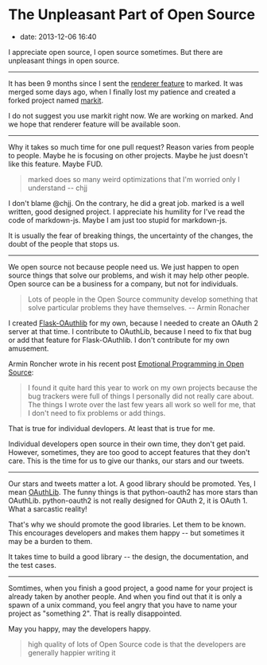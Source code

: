 # The Unpleasant Part of Open Source

- date: 2013-12-06 16:40

I appreciate open source, I open source sometimes. But there are unpleasant
things in open source.

----

It has been 9 months since I sent the [renderer feature][#129] to marked.
It was merged some days ago, when I finally lost my patience and created
a forked project named [markit][markit].

I do not suggest you use markit right now. We are working on marked. And
we hope that renderer feature will be available soon.

----

Why it takes so much time for one pull request? Reason varies from people
to people. Maybe he is focusing on other projects. Maybe he just doesn't
like this feature. Maybe FUD.

> marked does so many weird optimizations that I'm worried only I understand
> -- chjj

I don't blame @chjj. On the contrary, he did a great job. marked is a well
written, good designed project. I appreciate his humility for I've read
the code of markdown-js. Maybe I am just too stupid for markdown-js.

It is usually the fear of breaking things, the uncertainty of the changes,
the doubt of the people that stops us.

----

We open source not because people need us. We just happen to open source
things that solve our problems, and wish it may help other people. Open
source can be a business for a company, but not for individuals.

> Lots of people in the Open Source community develop something that solve
> particular problems they have themselves.
> -- Armin Ronacher

I created [Flask-OAuthlib](create-oauth-server) for my own, because I
needed to create an OAuth 2 server at that time. I contribute to OAuthLib,
because I need to fix that bug or add that feature for Flask-OAuthlib. I
don't contribute for my own amusement.

Armin Roncher wrote in his recent post [Emotional Programming in Open Source](http://lucumr.pocoo.org/2013/11/28/emotional-programming/):

> I found it quite hard this year to work on my own projects because the
> bug trackers were full of things I personally did not really care about.
> The things I wrote over the last few years all work so well for me, that
> I don't need to fix problems or add things.

That is true for individual devlopers. At least that is true for me.

Individual developers open source in their own time, they don't get paid.
However, sometimes, they are too good to accept features that they don't
care. This is the time for us to give our thanks, our stars and our tweets.

----

Our stars and tweets matter a lot. A good library should be promoted. Yes,
I mean [OAuthLib][oauthlib]. The funny things is that python-oauth2 has
more stars than OAuthLib. python-oauth2 is not really designed for OAuth 2,
it is OAuth 1. What a sarcastic reality!

That's why we should promote the good libraries. Let them to be known. This
encourages developers and makes them happy -- but sometimes it may be a
burden to them.

It takes time to build a good library -- the design, the documentation, and
the test cases.

----

Somtimes, when you finish a good project, a good name for your project is
already taken by another people. And when you find out that it is only a
spawn of a unix command, you feel angry that you have to name your project
as "something 2". That is really disappointed.

May you happy, may the developers happy.

> high quality of lots of Open Source code is that the developers are
> generally happier writing it


[#129]: https://github.com/chjj/marked/pull/129#issuecomment-29781069
[markit]: https://github.com/lepture/markit
[oauthlib]: https://github.com/idan/oauthlib
